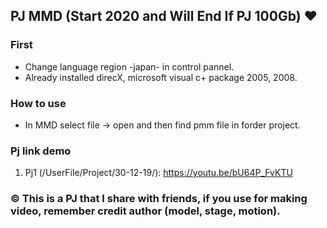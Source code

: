 ## PJ MMD (Start 2020 and Will End If PJ 100Gb) :heart:
### First
- Change language region -japan- in control pannel.
- Already installed direcX, microsoft visual c+ package 2005, 2008.

### How to use
- In MMD select file -> open and then find pmm file in forder project.

### Pj link demo
1. Pj1 (/UserFile/Project/30-12-19/): https://youtu.be/bU64P_FvKTU

### :copyright: This is a PJ that I share with friends, if you use for making video, remember credit author (model, stage, motion).
